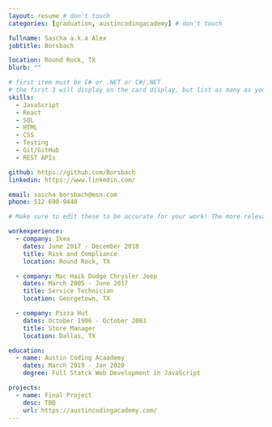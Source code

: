 ```yaml
---
layout: resume # don't touch
categories: [graduation, austincodingacademy] # don't touch

fullname: Sascha a.k.a Alex
jobtitle: Borsbach

location: Round Rock, TX
blurb: ""

# first item must be C# or .NET or C#/.NET
# the first 3 will display on the card display, but list as many as you want, they will be visible on your hire page
skills:
  - JavaScript
  - React
  - SQL
  - HTML
  - CSS
  - Testing
  - Git/GitHub
  - REST APIs

github: https://github.com/Borsbach
linkedin: https://www.linkedin.com/

email: sascha_borsbach@msn.com
phone: 512-698-9440

# Make sure to edit these to be accurate for your work! The more relevant the better if the role was technical, don't feel like you need to put every job you've had.

workexperience:
  - company: Ikea
    dates: June 2017 - December 2018
    title: Risk and Compliance
    location: Round Rock, TX

  - company: Mac Haik Dodge Chrysler Jeep
    dates: March 2005 - June 2017
    title: Service Technician
    location: Georgetown, TX

  - company: Pizza Hut
    dates: October 1996 - October 2003
    title: Store Manager
    location: Dallas, TX

education:
  - name: Austin Coding Acaademy
    dates: March 2019 - Jan 2020
    degree: Full Statck Web Development in JavaScript

projects:
  - name: Final Project
    desc: TBD
    url: https://austincodingacademy.com/
---
```

